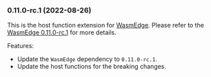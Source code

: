 ### 0.11.0-rc.1 (2022-08-26)

This is the host function extension for [WasmEdge](https://github.com/WasmEdge/WasmEdge).
Please refer to the [WasmEdge 0.11.0-rc.1](https://github.com/WasmEdge/WasmEdge/releases/tag/0.11.0-rc.1) for more details.

Features:

* Update the `WasmEdge` dependency to `0.11.0-rc.1`.
* Update the host functions for the breaking changes.
